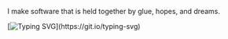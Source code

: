 I make software that is held together by glue, hopes, and dreams.

[![Typing SVG](https://readme-typing-svg.demolab.com?font=Fira+Code&duration=3000&pause=1000&color=F70000&width=435&lines=Seeking+admin+.+.+.)](https://git.io/typing-svg)

<!--
**tomasalias/tomasalias** is a ✨ _special_ ✨ repository because its `README.md` (this file) appears on your GitHub profile.

Here are some ideas to get you started:

- 🔭 I’m currently working on ...
- 🌱 I’m currently learning ...
- 👯 I’m looking to collaborate on ...
- 🤔 I’m looking for help with ...
- 💬 Ask me about ...
- 📫 How to reach me: ...
- 😄 Pronouns: ...
- ⚡ Fun fact: ...
-->
